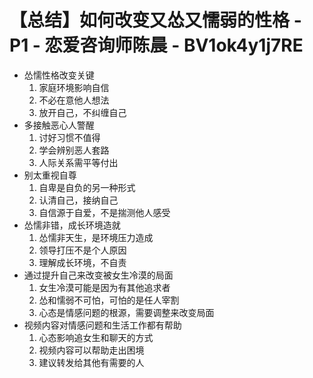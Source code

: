 # 【总结】如何改变又怂又懦弱的性格 - P1 - 恋爱咨询师陈晨 - BV1ok4y1j7RE

-   怂懦性格改变关键
    1.  家庭环境影响自信
    2.  不必在意他人想法
    3.  放开自己，不纠缠自己
-   多接触恶心人警醒
    1.  讨好习惯不值得
    2.  学会辨别恶人套路
    3.  人际关系需平等付出
-   别太重视自尊
    1.  自卑是自负的另一种形式
    2.  认清自己，接纳自己
    3.  自信源于自爱，不是揣测他人感受
-   怂懦非错，成长环境造就
    1.  怂懦非天生，是环境压力造成
    2.  领导打压不是个人原因
    3.  理解成长环境，不自责
-   通过提升自己来改变被女生冷漠的局面
    1.  女生冷漠可能是因为有其他追求者
    2.  怂和懦弱不可怕，可怕的是任人宰割
    3.  心态是情感问题的根源，需要调整来改变局面
-   视频内容对情感问题和生活工作都有帮助
    1.  心态影响追女生和聊天的方式
    2.  视频内容可以帮助走出困境
    3.  建议转发给其他有需要的人